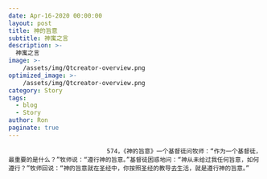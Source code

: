 ```yaml
---
date: Apr-16-2020 00:00:00
layout: post
title: 神的旨意
subtitle: 神寓之言
description: >-
  神寓之言
image: >-
    /assets/img/Qtcreator-overview.png
optimized_image: >-
    /assets/img/Qtcreator-overview.png
category: Story
tags:
  - blog
  - Story
author: Ron
paginate: true
---
```


							　　574，《神的旨意》一个基督徒问牧师：“作为一个基督徒，最重要的是什么？”牧师说：“遵行神的旨意。”基督徒困惑地问：“神从未给过我任何旨意，如何遵行？”牧师回说：“神的旨意就在圣经中，你按照圣经的教导去生活，就是遵行神的旨意。”
							
							
						